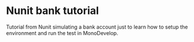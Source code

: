 Nunit bank tutorial
===================

Tutorial from Nunit simulating a bank account just to learn how to setup the environment and run the test in MonoDevelop.